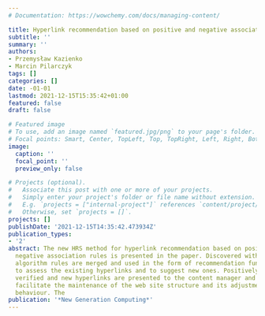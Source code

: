 ```yaml
---
# Documentation: https://wowchemy.com/docs/managing-content/

title: Hyperlink recommendation based on positive and negative association rules
subtitle: ''
summary: ''
authors:
- Przemysław Kazienko
- Marcin Pilarczyk
tags: []
categories: []
date: -01-01
lastmod: 2021-12-15T15:35:42+01:00
featured: false
draft: false

# Featured image
# To use, add an image named `featured.jpg/png` to your page's folder.
# Focal points: Smart, Center, TopLeft, Top, TopRight, Left, Right, BottomLeft, Bottom, BottomRight.
image:
  caption: ''
  focal_point: ''
  preview_only: false

# Projects (optional).
#   Associate this post with one or more of your projects.
#   Simply enter your project's folder or file name without extension.
#   E.g. `projects = ["internal-project"]` references `content/project/deep-learning/index.md`.
#   Otherwise, set `projects = []`.
projects: []
publishDate: '2021-12-15T14:35:42.473934Z'
publication_types:
- '2'
abstract: The new HRS method for hyperlink recommendation based on positive and confined
  negative association rules is presented in the paper. Discovered with the new PANAMA
  algorithm rules are merged and used in the form of recommendation functions, both
  to assess the existing hyperlinks and to suggest new ones. Positively and negatively
  verified and new hyperlinks are presented to the content manager and can considerably
  facilitate the maintenance of the web site structure and its adjustment to user
  behaviour. The
publication: '*New Generation Computing*'
---
```

